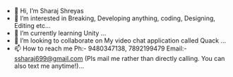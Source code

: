 - 👋 Hi, I’m Sharaj Shreyas
- 👀 I’m interested in Breaking, Developing anything, coding, Designing, Editing etc...
- 🌱 I’m currently learning Unity ...
- 💞️ I’m looking to collaborate on My video chat application called Quack ...
- 📫 How to reach me Ph:- 9480347138, 7892199479 Email:- ssharaj699@gmail.com (Pls mail me rather than directly calling. You can also text me anytime!)...


